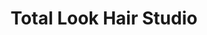 ---
title: "Total Look Hair Studio"
url: /chipping-sodbury/total-look-hair-studio/
shop: Friseur
---